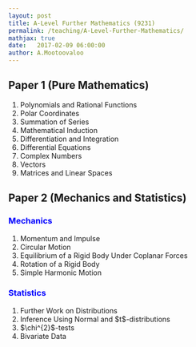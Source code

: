 ```yaml
---
layout: post
title: A-Level Further Mathematics (9231)
permalink: /teaching/A-Level-Further-Mathematics/
mathjax: true
date:   2017-02-09 06:00:00
author: A.Mootoovaloo
---
```


<style>
h3   {color: blue;}
</style>


## Paper 1 (Pure Mathematics) 

<ol>
  <li>Polynomials and Rational Functions</li>
  <li>Polar Coordinates</li>
  <li>Summation of Series</li>
  <li>Mathematical Induction</li>
  <li>Differentiation and Integration</li>
  <li>Differential Equations</li>
  <li>Complex Numbers</li>
  <li>Vectors</li>
  <li>Matrices and Linear Spaces</li>
</ol>

## Paper 2 (Mechanics and Statistics) 

<h3>Mechanics</h3>

<ol>
  <li>Momentum and Impulse</li>
  <li>Circular Motion</li>
  <li>Equilibrium of a Rigid Body Under Coplanar Forces</li>
  <li>Rotation of a Rigid Body</li>
  <li>Simple Harmonic Motion</li>
</ol>

<h3>Statistics</h3>


<ol>
  <li>Further Work on Distributions</li>
  <li>Inference Using Normal and $t$-distributions</li>
  <li>$\chi^{2}$-tests</li>
  <li>Bivariate Data</li>
</ol>
